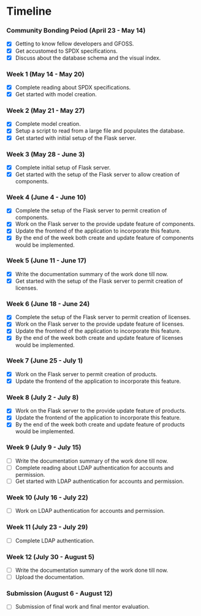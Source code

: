 # Timeline

### Community Bonding Peiod (April 23 - May 14)
- [x] Getting to know fellow developers and GFOSS.
- [x] Get accustomed to SPDX specifications.
- [x] Discuss about the database schema and the visual index.

### Week 1 (May 14 - May 20)
- [x] Complete reading about SPDX specifications.
- [x] Get started with model creation.

### Week 2 (May 21 - May 27)
- [x] Complete model creation.
- [x] Setup a script to read from a large file and populates the database.
- [x] Get started with initial setup of the Flask server.

### Week 3 (May 28 - June 3)
- [x] Complete initial setup of Flask server.
- [x] Get started with the setup of the Flask server to allow creation of components.

### Week 4 (June 4 - June 10)
- [x] Complete the setup of the Flask server to permit creation of components.
- [x] Work on the Flask server to the provide update feature of components.
- [x] Update the frontend of the application to incorporate this feature.
- [x] By the end of the week both create and update feature of components would be implemented.

### Week 5 (June 11 - June 17)
- [x] Write the documentation summary of the work done till now.
- [x] Get started with the setup of the Flask server to permit creation of licenses.

### Week 6 (June 18 - June 24)
- [x] Complete the setup of the Flask server to permit creation of licenses.
- [x] Work on the Flask server to the provide update feature of licenses.
- [x] Update the frontend of the application to incorporate this feature.
- [x] By the end of the week both create and update feature of licenses would be implemented.

### Week 7 (June 25 - July 1)
- [x] Work on the Flask server to permit creation of products.
- [x] Update the frontend of the application to incorporate this feature.

### Week 8 (July 2 - July 8)
- [x] Work on the Flask server to the provide update feature of products.
- [x] Update the frontend of the application to incorporate this feature.
- [x] By the end of the week both create and update feature of products would be implemented.

### Week 9 (July 9 - July 15)
- [ ] Write the documentation summary of the work done till now.
- [ ] Complete reading about LDAP authentication for accounts and permission.
- [ ] Get started with LDAP authentication for accounts and permission.

### Week 10 (July 16 - July 22)
- [ ] Work on LDAP authentication for accounts and permission.

### Week 11 (July 23 - July 29)
- [ ] Complete LDAP authentication.

### Week 12 (July 30 - August 5)
- [ ] Write the documentation summary of the work done till now.
- [ ] Upload the documentation.

### Submission (August 6 - August 12)
- [ ] Submission of final work and final mentor evaluation.
